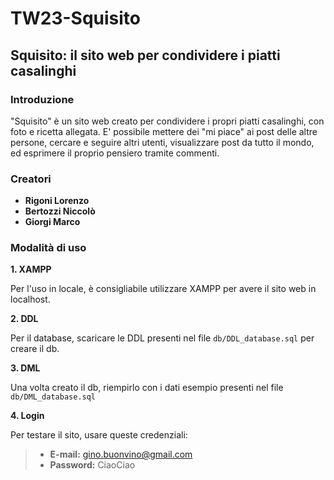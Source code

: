 # TW23-Squisito

## Squisito: il sito web per condividere i piatti casalinghi

### Introduzione
"Squisito" è un sito web creato per condividere i propri piatti casalinghi, con foto e ricetta allegata.
E' possibile mettere dei "mi piace" ai post delle altre persone, cercare e seguire altri utenti, visualizzare post da tutto il mondo,
ed esprimere il proprio pensiero tramite commenti.

### Creatori
- **Rigoni Lorenzo**
- **Bertozzi Niccolò**
- **Giorgi Marco**

### Modalità di uso

**1. XAMPP**

Per l'uso in locale, è consigliabile utilizzare XAMPP per avere il sito web in localhost.

**2. DDL**

Per il database, scaricare le DDL presenti nel file `db/DDL_database.sql` per creare il db.

**3. DML**

Una volta creato il db, riempirlo con i dati esempio presenti nel file `db/DML_database.sql`

**4. Login**

Per testare il sito, usare queste credenziali:
> - **E-mail:** gino.buonvino@gmail.com
> - **Password:** CiaoCiao